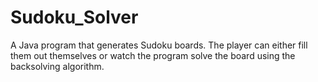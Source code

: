 # Sudoku_Solver
A Java program that generates Sudoku boards. The player can either fill them out themselves or watch the program solve the board using the backsolving algorithm.
